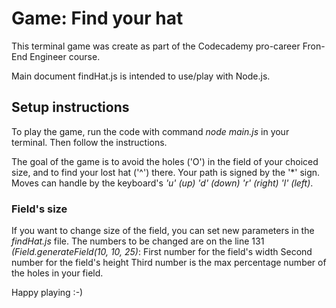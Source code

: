 # Game: Find your hat #

This terminal game was create as part of the Codecademy pro-career Fron-End Engineer course. 

Main document findHat.js is intended to use/play with Node.js.

## Setup instructions ##

To play the game, run the code with command *node main.js* in your terminal. Then follow the instructions.

The goal of the game is to avoid the holes ('O') in the field of your choiced size, and to find your lost hat ('^') there. Your path is signed by the '*' sign. Moves can handle by the keyboard's *'u' (up)*
*'d' (down)*
*'r' (right)*
*'l' (left)*.


### Field's size ###
If you want to change size of the field, you can set new parameters in the *findHat.js* file. The numbers to be changed are on the line 131 *(Field.generateField(10, 10, 25)*:
First number for the field's width 
Second number for the field's height
Third number is the max percentage number of the holes in your field.

Happy playing :-)
